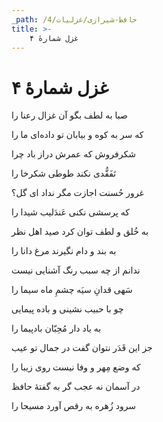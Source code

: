 ```yaml
---
_path: /حافظ-شیرازی/غزلیات/4
title: >-
    غزل شمارهٔ ۴
---
```

# غزل شمارهٔ ۴

<div class="b" id="bn1"><div class="m1"><p>صبا به لطف بگو آن غزال رعنا را</p></div>
<div class="m2"><p>که سر به کوه و بیابان تو داده‌ای ما را</p></div></div>
<div class="b" id="bn2"><div class="m1"><p>شکرفروش که عمرش دراز باد چرا</p></div>
<div class="m2"><p>تَفَقُّدی نکند طوطی شکرخا را</p></div></div>
<div class="b" id="bn3"><div class="m1"><p>غرور حُسنت اجازت مگر نداد ای گل؟</p></div>
<div class="m2"><p>که پرسشی نکنی عَندَلیب شیدا را</p></div></div>
<div class="b" id="bn4"><div class="m1"><p>به خُلق و لطف توان کرد صید اهل نظر</p></div>
<div class="m2"><p>به بند و دام نگیرند مرغ دانا را</p></div></div>
<div class="b" id="bn5"><div class="m1"><p>ندانم از چه سبب رنگ آشنایی نیست</p></div>
<div class="m2"><p>سَهی‌ قدانِ سیَه‌ چشمِ ماه‌ سیما را</p></div></div>
<div class="b" id="bn6"><div class="m1"><p>چو با حبیب نشینی و باده پیمایی</p></div>
<div class="m2"><p>به یاد دار مُحِبّان بادپیما را</p></div></div>
<div class="b" id="bn7"><div class="m1"><p>جز این قَدَر نتوان گفت در جمال تو عیب</p></div>
<div class="m2"><p>که وضع مِهر و وفا نیست روی زیبا را</p></div></div>
<div class="b" id="bn8"><div class="m1"><p>در آسمان نه عجب گر به گفتهٔ حافظ</p></div>
<div class="m2"><p>سرود زُهره به رقص آورد مسیحا را</p></div></div>
